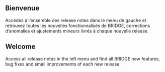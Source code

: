 ## Bienvenue 

Accédez à l’ensemble des release notes dans le menu de gauche et retrouvez toutes les nouvelles fonctionnalisés de BRIDGE, corrections d’anomalies et ajustements mineurs livrés à chaque nouvelle release.

## Welcome

Access all release notes in the left menu and find all BRIDGE new features, bug fixes and small improvements of each new release.
